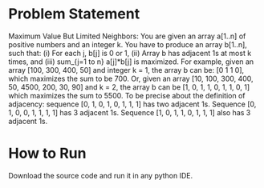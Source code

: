 # Problem Statement 
Maximum Value But Limited Neighbors:
You are given an array a[1..n] of positive numbers and an integer k. You have to produce an array b[1..n], such that: (i) For each j, b[j] is 0 or 1, (ii) Array b has adjacent 1s at most k times, and (iii) sum_{j=1 to n} a[j]*b[j] is maximized. For example, given an array [100, 300, 400, 50] and integer k = 1, the array b can be: [0 1 1 0], which maximizes the sum to be 700. Or, given an array [10, 100, 300, 400, 50, 4500, 200, 30, 90] and k = 2, the array b can be [1, 0, 1, 1, 0, 1, 1, 0, 1] which maximizes the sum to 5500.
To be precise about the definition of adjacency: sequence [0, 1, 0, 1, 0, 1, 1, 1] has two adjacent 1s. Sequence [0, 1, 0, 0, 1, 1, 1, 1] has 3 adjacent 1s. Sequence [1, 0, 1, 1, 0, 1, 1, 1] also has 3 adjacent 1s.


# How to Run
Download the source code and run it in any python IDE.
